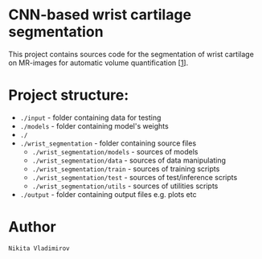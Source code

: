 # CNN-based wrist cartilage segmentation

This project contains sources code for the segmentation of wrist cartilage on MR-images for automatic volume quantification [[1]].

# Project structure:
- `./input` - folder containing data for testing 
- `./models` - folder containing model's weights
- `./`  
- `./wrist_segmentation` - folder containing source files
    - `./wrist_segmentation/models` - sources of models
    - `./wrist_segmentation/data` - sources of data manipulating
    - `./wrist_segmentation/train` - sources of training scripts
    - `./wrist_segmentation/test` - sources of test/inference scripts
    - `./wrist_segmentation/utils` - sources of utilities scripts
- `./output` - folder containing output files e.g. plots etc


# Author
`Nikita Vladimirov`

[1]: https://arxiv.org/abs/2206.11127